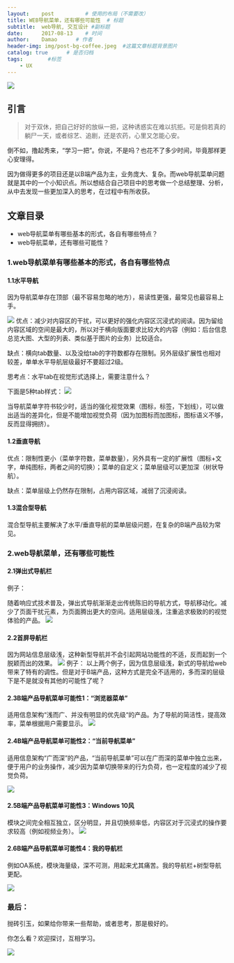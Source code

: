 ```yaml
---
layout:    post          # 使用的布局（不需要改）
title: WEB导航菜单，还有哪些可能性  # 标题 
subtitle:  web导航, 交互设计 #副标题
date:      2017-08-13    # 时间
author:    Damao      # 作者
header-img: img/post-bg-coffee.jpeg  #这篇文章标题背景图片
catalog: true      # 是否归档
tags:        #标签
    - UX
---
```

![](http://upload-images.jianshu.io/upload_images/1708731-6dfa219f2d40a6df.png?imageMogr2/auto-orient/strip%7CimageView2/2/w/1240)

## 引言
>对于双休，把自己好好的放纵一把，这种诱惑实在难以抗拒。可是倘若真的躺尸一天，或者综艺、追剧，还是农药，心里又怎能心安。

倒不如，撸起秀来，“学习一把”。你说，不是吗？也花不了多少时间，毕竟那样更心安理得。

因为做得更多的项目还是以B端产品为主，业务庞大、复杂。而web导航菜单问题就是其中的一个小知识点。所以想结合自己项目中的思考做一个总结整理、分析，从中去发现一些更加深入的思考，在过程中有所收获。

## 文章目录
* web导航菜单有哪些基本的形式，各自有哪些特点？
* web导航菜单，还有哪些可能性？

### 1.web导航菜单有哪些基本的形式，各自有哪些特点
#### 1.1水平导航
因为导航菜单存在顶部（最不容易忽略的地方），易读性更强，最常见也最容易上手。

![](http://upload-images.jianshu.io/upload_images/1708731-123114cb3947a8a0.png?imageMogr2/auto-orient/strip%7CimageView2/2/w/1240)
优点：减少对内容区的干扰，可以更好的强化内容区沉浸式的阅读。因为留给内容区域的空间是最大的，所以对于横向版面要求比较大的内容（例如：后台信息总览大图、大型的列表、类似基于图片的业务）比较适合。

缺点：横向tab数量、以及没给tab的字符数都存在限制。另外层级扩展性也相对较差，单单水平导航层级最好不要超过2级。

思考点：水平tab在视觉形式选择上，需要注意什么？

下面是5种tab样式：
![](http://upload-images.jianshu.io/upload_images/1708731-54026f3a574a9b76.png?imageMogr2/auto-orient/strip%7CimageView2/2/w/1240)

当导航菜单字符书较少时，适当的强化视觉效果（图标，标签，下划线），可以做出适当的差异化，但是不能增加视觉负荷（因为加图标而加图标，图标语义不够，反而显得拥挤）。
#### 1.2垂直导航
优点：限制性更小（菜单字符数，菜单数量），另外具有一定的扩展性（图标+文字，单纯图标，两者之间的切换）；菜单的自定义；菜单层级可以更加深（树状导航）。

缺点：菜单层级上仍然存在限制，占用内容区域，减弱了沉浸阅读。

#### 1.3混合型导航
混合型导航主要解决了水平/垂直导航的菜单层级问题，在复杂的B端产品较为常见。

### 2.web导航菜单，还有哪些可能性
#### 2.1弹出式导航栏
例子：[](https://www.weareimpero.com/)

随着响应式技术普及，弹出式导航渐渐走出传统陈旧的导航方式，导航移动化。减少了页面干扰元素，为页面腾出更大的空间。适用层级浅，注重追求极致的的视觉体验的产品。
![](http://upload-images.jianshu.io/upload_images/1708731-8eb84dfeeb406ca2.png?imageMogr2/auto-orient/strip%7CimageView2/2/w/1240)
#### 2.2首屏导航栏
因为网站信息层级浅，这种新型导航并不会引起网站功能性的不适，反而起到一个脱颖而出的效果。
![](http://upload-images.jianshu.io/upload_images/1708731-de80543775323904.png?imageMogr2/auto-orient/strip%7CimageView2/2/w/1240)
例子：[](http://create.bang-olufsen.com/create/project/loud)
以上两个例子，因为信息层级浅，新式的导航给web带来了特有的调性。但是对于B端产品，这种方式是完全不适用的，多而深的层级下是不是就没有其他的可能性了呢？
#### 2.3B端产品导航菜单可能性1：“浏览器菜单”
适用信息架构“浅而广、并没有明显的优先级“的产品。为了导航的简洁性，提高效率，菜单根据用户需要显示。
![](http://upload-images.jianshu.io/upload_images/1708731-f499c8608e2af624.png?imageMogr2/auto-orient/strip%7CimageView2/2/w/1240)
#### 2.4B端产品导航菜单可能性2：“当前导航菜单”
适用信息架构“广而深”的产品，“当前导航菜单”可以在广而深的菜单中独立出来，便于用户的业务操作，减少因为菜单切换带来的行为负荷，也一定程度的减少了视觉负荷。

![](http://upload-images.jianshu.io/upload_images/1708731-4d3ace837a700836.png?imageMogr2/auto-orient/strip%7CimageView2/2/w/1240)
#### 2.5B端产品导航菜单可能性3：Windows 10风
模块之间完全相互独立，区分明显，并且切换频率低，内容区对于沉浸式的操作要求较高（例如视频业务）。
![](http://upload-images.jianshu.io/upload_images/1708731-6a0bae31dbae54f5.png?imageMogr2/auto-orient/strip%7CimageView2/2/w/1240)
#### 2.6B端产品导航菜单可能性4：我的导航栏
例如OA系统，模块海量级，深不可测，用起来尤其痛苦。我的导航栏+树型导航更配。

![](http://upload-images.jianshu.io/upload_images/1708731-a3f2c2bea9f00150.png?imageMogr2/auto-orient/strip%7CimageView2/2/w/1240)
### 最后：
抛砖引玉，如果给你带来一些帮助，或者思考，那是极好的。

你怎么看？欢迎探讨，互相学习。

![](http://upload-images.jianshu.io/upload_images/1708731-a5fc100d92dd8cf8.png?imageMogr2/auto-orient/strip%7CimageView2/2/w/1240)
